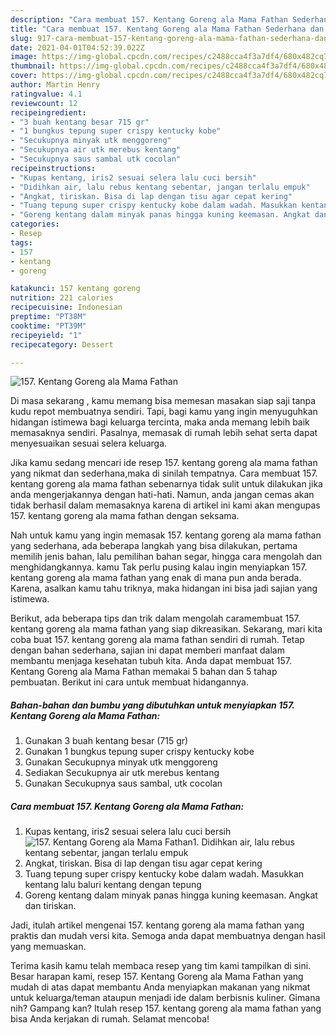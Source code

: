 ```yaml
---
description: "Cara membuat 157. Kentang Goreng ala Mama Fathan Sederhana dan Mudah Dibuat"
title: "Cara membuat 157. Kentang Goreng ala Mama Fathan Sederhana dan Mudah Dibuat"
slug: 917-cara-membuat-157-kentang-goreng-ala-mama-fathan-sederhana-dan-mudah-dibuat
date: 2021-04-01T04:52:39.022Z
image: https://img-global.cpcdn.com/recipes/c2488cca4f3a7df4/680x482cq70/157-kentang-goreng-ala-mama-fathan-foto-resep-utama.jpg
thumbnail: https://img-global.cpcdn.com/recipes/c2488cca4f3a7df4/680x482cq70/157-kentang-goreng-ala-mama-fathan-foto-resep-utama.jpg
cover: https://img-global.cpcdn.com/recipes/c2488cca4f3a7df4/680x482cq70/157-kentang-goreng-ala-mama-fathan-foto-resep-utama.jpg
author: Martin Henry
ratingvalue: 4.1
reviewcount: 12
recipeingredient:
- "3 buah kentang besar 715 gr"
- "1 bungkus tepung super crispy kentucky kobe"
- "Secukupnya minyak utk menggoreng"
- "Secukupnya air utk merebus kentang"
- "Secukupnya saus sambal utk cocolan"
recipeinstructions:
- "Kupas kentang, iris2 sesuai selera lalu cuci bersih"
- "Didihkan air, lalu rebus kentang sebentar, jangan terlalu empuk"
- "Angkat, tiriskan. Bisa di lap dengan tisu agar cepat kering"
- "Tuang tepung super crispy kentucky kobe dalam wadah. Masukkan kentang lalu baluri kentang dengan tepung"
- "Goreng kentang dalam minyak panas hingga kuning keemasan. Angkat dan tiriskan."
categories:
- Resep
tags:
- 157
- kentang
- goreng

katakunci: 157 kentang goreng 
nutrition: 221 calories
recipecuisine: Indonesian
preptime: "PT38M"
cooktime: "PT39M"
recipeyield: "1"
recipecategory: Dessert

---
```



![157. Kentang Goreng ala Mama Fathan](https://img-global.cpcdn.com/recipes/c2488cca4f3a7df4/680x482cq70/157-kentang-goreng-ala-mama-fathan-foto-resep-utama.jpg)

Di masa  sekarang , kamu memang bisa memesan masakan siap saji tanpa kudu repot membuatnya sendiri. Tapi, bagi kamu yang ingin menyuguhkan hidangan istimewa bagi keluarga tercinta, maka anda memang lebih baik memasaknya sendiri. Pasalnya, memasak di rumah lebih sehat serta dapat menyesuaikan sesuai selera keluarga.

Jika kamu sedang mencari ide resep 157. kentang goreng ala mama fathan yang nikmat dan sederhana,maka di sinilah tempatnya. Cara membuat 157. kentang goreng ala mama fathan  sebenarnya tidak sulit untuk dilakukan jika anda mengerjakannya dengan hati-hati. Namun, anda jangan cemas akan tidak berhasil dalam memasaknya 
karena di artikel ini kami akan mengupas 157. kentang goreng ala mama fathan dengan seksama.  



Nah untuk kamu yang ingin memasak 157. kentang goreng ala mama fathan yang sederhana, ada beberapa langkah yang bisa dilakukan, pertama memilih jenis bahan, lalu pemilihan bahan segar, hingga cara mengolah dan menghidangkannya. kamu Tak perlu pusing kalau ingin menyiapkan 157. kentang goreng ala mama fathan yang enak di mana pun anda berada. Karena, asalkan kamu  tahu triknya, maka hidangan ini bisa jadi sajian yang istimewa.

Berikut, ada beberapa tips dan trik dalam mengolah caramembuat 157. kentang goreng ala mama fathan yang siap dikreasikan. Sekarang, mari kita coba buat 157. kentang goreng ala mama fathan sendiri di rumah. Tetap dengan bahan sederhana, sajian ini dapat memberi manfaat dalam membantu menjaga kesehatan tubuh kita. Anda dapat membuat 157. Kentang Goreng ala Mama Fathan memakai 5 bahan dan 5 tahap pembuatan. Berikut ini cara untuk membuat hidangannya.

<!--inarticleads1-->

##### Bahan-bahan dan bumbu yang dibutuhkan untuk menyiapkan 157. Kentang Goreng ala Mama Fathan:

1. Gunakan 3 buah kentang besar (715 gr)
1. Gunakan 1 bungkus tepung super crispy kentucky kobe
1. Gunakan Secukupnya minyak utk menggoreng
1. Sediakan Secukupnya air utk merebus kentang
1. Gunakan Secukupnya saus sambal, utk cocolan




<!--inarticleads2-->

##### Cara membuat 157. Kentang Goreng ala Mama Fathan:

1. Kupas kentang, iris2 sesuai selera lalu cuci bersih
<img src="https://img-global.cpcdn.com/steps/1a756d3619024e48/160x128cq70/157-kentang-goreng-ala-mama-fathan-langkah-memasak-1-foto.jpg" alt="157. Kentang Goreng ala Mama Fathan">1. Didihkan air, lalu rebus kentang sebentar, jangan terlalu empuk
1. Angkat, tiriskan. Bisa di lap dengan tisu agar cepat kering
1. Tuang tepung super crispy kentucky kobe dalam wadah. Masukkan kentang lalu baluri kentang dengan tepung
1. Goreng kentang dalam minyak panas hingga kuning keemasan. Angkat dan tiriskan.




Jadi, itulah artikel mengenai  157. kentang goreng ala mama fathan  yang praktis dan mudah versi kita. Semoga anda dapat membuatnya dengan hasil yang memuaskan. 

Terima kasih kamu telah membaca resep yang tim kami tampilkan di sini. Besar harapan kami, resep  157. Kentang Goreng ala Mama Fathan yang mudah di atas dapat membantu Anda menyiapkan makanan yang nikmat untuk keluarga/teman ataupun menjadi ide dalam berbisnis kuliner. Gimana nih? Gampang kan? Itulah resep 157. kentang goreng ala mama fathan yang bisa Anda kerjakan di rumah. Selamat mencoba!

